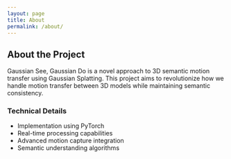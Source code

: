 ```yaml
---
layout: page
title: About
permalink: /about/
---
```


## About the Project

Gaussian See, Gaussian Do is a novel approach to 3D semantic motion transfer using Gaussian Splatting. This project aims to revolutionize how we handle motion transfer between 3D models while maintaining semantic consistency.

### Technical Details

- Implementation using PyTorch
- Real-time processing capabilities
- Advanced motion capture integration
- Semantic understanding algorithms 